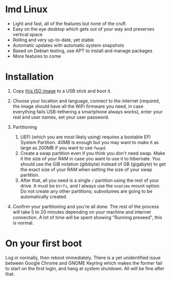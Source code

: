 # lmd Linux

- Light and fast, all of the features but none of the cruft
- Easy on the eye desktop which gets out of your way and preserves vertical space
- Rolling and very up-to-date, yet stable
- Automatic updates with automatic system snapshots
- Based on Debian testing, use APT to install and manage packages
- More features to come


# Installation

1. Copy [this ISO image](https://drive.google.com/file/d/18ddvi3B6GkGRtDXTWwDPy9Y3swXzCkEE) to a USB
   stick and boot it.

2. Choose your location and language, connect to the internet (required, the image should have all
   the WiFi firmware you need, in case everything fails USB-tethering a smartphone always works),
   enter your real and user names, set your user password.

3. Partitioning
   1. UEFI (which you are most likely using) requires a bootable EFI System Partition. 40MB is
      enough but you may want to make it as large as 200MB if you want to use `fwupd`.
   2. Create a swap partition even if you think you don't need swap. Make it the size of your RAM in
      case you want to use it to hibernate. You should use the GiB notation (gibibyte) instead of GB
      (gigabyte) to get the exact size of your RAM when setting the size of your swap partition.
   3. After that, all you need is a single `/` partition using the rest of your drive. It must be
      `btrfs`, and I always use the `noatime` mount option. Do not create any other partitions;
      subvolumes are going to be automatically created.

4. Confirm your partitioning and you're all done. The rest of the process will take 5 to 20 minutes
   depending on your machine and internet connection. A lot of time will be spent showing "Running
   preseed", this is normal.


# On your first boot

Log in normally, then reboot immediately. There is a yet unidentified issue between Google Chrome
and GNOME Keyring which makes the former fail to start on the first login, and hang at system
shutdown. All will be fine after that.

